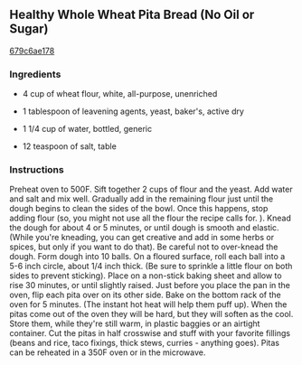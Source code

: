 ## Healthy Whole Wheat Pita Bread (No Oil or Sugar)

[679c6ae178](http://www.food.com/recipe/healthy-whole-wheat-pita-bread-no-oil-or-sugar-156543)

### Ingredients

 - 4 cup of wheat flour, white, all-purpose, unenriched

 - 1 tablespoon of leavening agents, yeast, baker's, active dry

 - 1 1/4 cup of water, bottled, generic

 - 12 teaspoon of salt, table

### Instructions

Preheat oven to 500F. Sift together 2 cups of flour and the yeast. Add water and salt and mix well. Gradually add in the remaining flour just until the dough begins to clean the sides of the bowl. Once this happens, stop adding flour (so, you might not use all the flour the recipe calls for. ). Knead the dough for about 4 or 5 minutes, or until dough is smooth and elastic. (While you're kneading, you can get creative and add in some herbs or spices, but only if you want to do that). Be careful not to over-knead the dough. Form dough into 10 balls. On a floured surface, roll each ball into a 5-6 inch circle, about 1/4 inch thick. (Be sure to sprinkle a little flour on both sides to prevent sticking). Place on a non-stick baking sheet and allow to rise 30 minutes, or until slightly raised. Just before you place the pan in the oven, flip each pita over on its other side. Bake on the bottom rack of the oven for 5 minutes. (The instant hot heat will help them puff up). When the pitas come out of the oven they will be hard, but they will soften as the cool. Store them, while they're still warm, in plastic baggies or an airtight container. Cut the pitas in half crosswise and stuff with your favorite fillings (beans and rice, taco fixings, thick stews, curries - anything goes). Pitas can be reheated in a 350F oven or in the microwave.